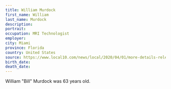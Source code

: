 ```yaml
---
title: William Murdock
first_name: William
last_name: Murdock
description: 
portrait: 
occupation: MRI Technologist
employer: 
city: Miami
province: Florida
country: United States
source: https://www.local10.com/news/local/2020/04/01/more-details-released-about-university-of-miami-health-system-employee-who-died-from-new-coronavirus/
birth_date: 
death_date: 
---
```


William "Bill" Murdock was 63 years old.